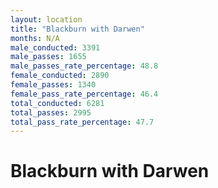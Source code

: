 ```yaml
---
layout: location
title: "Blackburn with Darwen"
months: N/A
male_conducted: 3391
male_passes: 1655
male_passes_rate_percentage: 48.8
female_conducted: 2890
female_passes: 1340
female_pass_rate_percentage: 46.4
total_conducted: 6281
total_passes: 2995
total_pass_rate_percentage: 47.7
---
```


# Blackburn with Darwen
